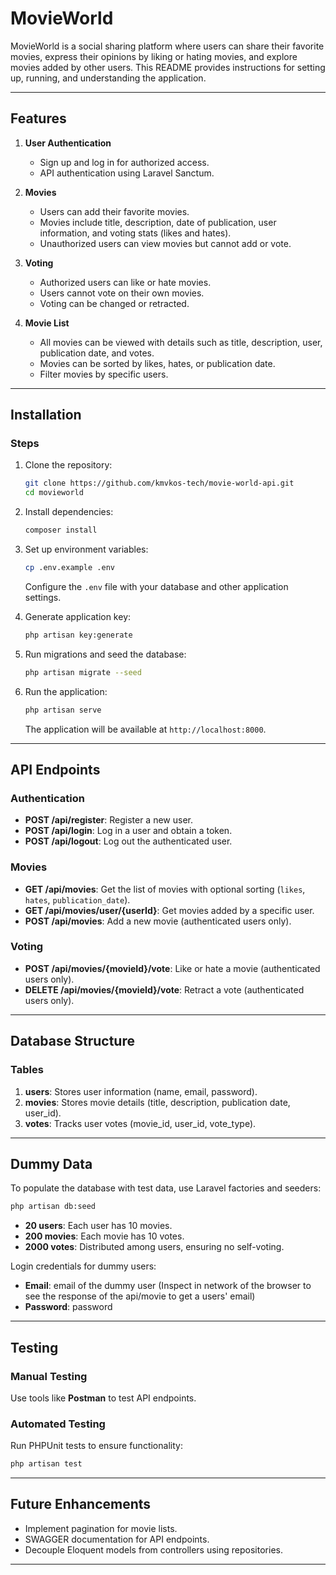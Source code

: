 # MovieWorld

MovieWorld is a social sharing platform where users can share their favorite movies, express their opinions by liking or hating movies, and explore movies added by other users. This README provides instructions for setting up, running, and understanding the application.

---

## Features

1. **User Authentication**
    - Sign up and log in for authorized access.
    - API authentication using Laravel Sanctum.

2. **Movies**
    - Users can add their favorite movies.
    - Movies include title, description, date of publication, user information, and voting stats (likes and hates).
    - Unauthorized users can view movies but cannot add or vote.

3. **Voting**
    - Authorized users can like or hate movies.
    - Users cannot vote on their own movies.
    - Voting can be changed or retracted.

4. **Movie List**
    - All movies can be viewed with details such as title, description, user, publication date, and votes.
    - Movies can be sorted by likes, hates, or publication date.
    - Filter movies by specific users.

---

## Installation


### Steps

1. Clone the repository:
   ```bash
   git clone https://github.com/kmvkos-tech/movie-world-api.git
   cd movieworld
   ```

2. Install dependencies:
   ```bash
   composer install
   ```

3. Set up environment variables:
   ```bash
   cp .env.example .env
   ```
   Configure the `.env` file with your database and other application settings.

4. Generate application key:
   ```bash
   php artisan key:generate
   ```

5. Run migrations and seed the database:
   ```bash
   php artisan migrate --seed
   ```

6. Run the application:
   ```bash
   php artisan serve
   ```

   The application will be available at `http://localhost:8000`.

---

## API Endpoints

### Authentication
- **POST /api/register**: Register a new user.
- **POST /api/login**: Log in a user and obtain a token.
- **POST /api/logout**: Log out the authenticated user.

### Movies
- **GET /api/movies**: Get the list of movies with optional sorting (`likes`, `hates`, `publication_date`).
- **GET /api/movies/user/{userId}**: Get movies added by a specific user.
- **POST /api/movies**: Add a new movie (authenticated users only).

### Voting
- **POST /api/movies/{movieId}/vote**: Like or hate a movie (authenticated users only).
- **DELETE /api/movies/{movieId}/vote**: Retract a vote (authenticated users only).

---

## Database Structure

### Tables
1. **users**: Stores user information (name, email, password).
2. **movies**: Stores movie details (title, description, publication date, user_id).
3. **votes**: Tracks user votes (movie_id, user_id, vote_type).

---

## Dummy Data
To populate the database with test data, use Laravel factories and seeders:
```bash
php artisan db:seed
```
- **20 users**: Each user has 10 movies.
- **200 movies**: Each movie has 10 votes.
- **2000 votes**: Distributed among users, ensuring no self-voting.

Login credentials for dummy users:
- **Email**: email of the dummy user (Inspect in network of the browser to see the response of the api/movie to get a users' email)
- **Password**: password
---

## Testing

### Manual Testing
Use tools like **Postman** to test API endpoints.

### Automated Testing
Run PHPUnit tests to ensure functionality:
```bash
php artisan test
```

---

## Future Enhancements
- Implement pagination for movie lists.
- SWAGGER documentation for API endpoints.
- Decouple Eloquent models from controllers using repositories.


---


